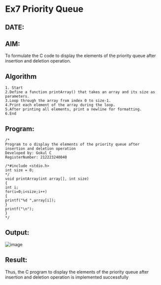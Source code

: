 # Ex7 Priority Queue
## DATE:
## AIM:
To formulate the C code to display the elements of the priority queue after insertion and deletion operation.

## Algorithm
```
1. Start
2.Define a function printArray() that takes an array and its size as parameters.
3.Loop through the array from index 0 to size-1.
4.Print each element of the array during the loop.
5.After printing all elements, print a newline for formatting.
6.End  
```
## Program:
```
/*
Program to o display the elements of the priority queue after insertion and deletion operation
Developed by: Gokul C
RegisterNumber: 212223240040

/*#include <stdio.h> 
int size = 0; 
*/ 
void printArray(int array[], int size) 
{ 
int i; 
for(i=0;i<size;i++) 
{ 
printf("%d ",array[i]); 
} 
printf("\n"); 
}
*/
```

## Output:

![image](https://github.com/user-attachments/assets/c37940ff-0e87-464f-af8a-d46cdf1cf49b)


## Result:
Thus, the C program to display the elements of the priority queue after insertion and deletion operation is implemented successfully
